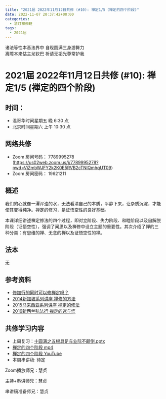 ```yaml
---
title: "2021届 2022年11月12日共修 (#10): 禅定1/5（禅定的四个阶段)"
date: 2022-11-07 20:37:42+00:00
categories:
  - 慧灯禅修班
tags:
  - 2021届
---
```

<!--StartFragment-->

诸法等性本基法界中 自现圆满三身游舞力\
离障本来怙主龙钦巴 祈请无垢光尊常护我

<!--EndFragment-->

# 2021届 2022年11月12日共修 (#10): 禅定1/5 (禅定的四个阶段)

<!--StartFragment-->

## 时间：

* 温哥华时间星期五 晚 6:30 点
* 北京时间星期六 上午 10:30 点

## 网络共修

* Zoom 房间号码： 7789995278 (<https://us02web.zoom.us/j/7789995278?pwd=VjZmbWJFY2k2K0E5RVB2cTNIQmhqUT09>)
* Zoom 房间密码： 19621211

<!--StartFragment-->

## 概述

<!--StartFragment-->

<!--StartFragment-->

我们的心就像一潭浑浊的水，无法看清自己的本质，平静下来，让杂质沉淀，才能使其变得纯净。禅定的修习，是证悟空性的良好基础。

<!--EndFragment-->

本课详细讲述禅定修法的四个过程，即对立阶段、失力阶段、和睦阶段以及自解脱阶段（证悟空性），强调了闻思以及禅修中设立主题的重要性。其次介绍了禅的三种分类：有思维的禅、无念的禅以及证悟空性的禅。

<!--EndFragment-->

## 法本

无

## 参考资料

* [修加行的同时可以修禅定吗？](https://fohuifayu.com/index.php/shipin-jingcui/wenda-zhailu/5719-V17026-V04)
* [2014新加坡系列讲座 禅修的方法](https://fohuifayu.com/index.php/huideng-jiangtang/huanqiu-xilie/xin-jia-po/588-l14060)
* [2015马来西亚系列讲座 禅定的修法](https://fohuifayu.com/index.php/huideng-jiangtang/huanqiu-xilie/malai-xiya/614-l15005)
* [2016新西兰弘法行 禅定的迷与悟](https://fohuifayu.com/index.php/huideng-jiangtang/huanqiu-xilie/xin-xilan/1320-l15014)

## **共修学习内容**

* 上周复习：[](https://www.huidengvan.com/f/up/%E5%8D%81%E5%9C%86%E6%BB%A1%E4%B9%8B%E5%BE%97%E4%BA%BA%E8%BA%AB%E4%B8%8E%E7%94%9F%E4%B8%AD%E5%9C%9F%E4%B8%B2%E8%AE%B2%E7%A8%BF.pdf)[十圆满之五根具足与业际不颠倒.pptx](https://www.huidengvan.com/f/up/%E5%8D%81%E5%9C%86%E6%BB%A1%E4%B9%8B%E4%BA%94%E6%A0%B9%E5%85%B7%E8%B6%B3%E4%B8%8E%E4%B8%9A%E9%99%85%E4%B8%8D%E9%A2%A0%E5%80%92.pptx)[](https://www.huidengvan.com/f/up/%E4%B8%8A%E5%91%A8%E5%A4%8D%E4%B9%A0-%E5%8D%81%E5%9C%86%E6%BB%A1%E4%B9%8B%E5%BE%97%E4%BA%BA%E8%BA%AB%E4%B8%8E%E7%94%9F%E4%B8%AD%E5%9C%9F.pdf)
* [禅定的四个阶段 mp4](https://fohuifayu.com/index.php/huideng-jiangtang/fofa-jianxiu/chan-ding/819-l12027)
* [禅定的四个阶段 YouTube](https://www.youtube.com/watch?v=yCkrXLusouE)
* 本周串讲稿: [](https://www.huidengvan.com/f/up/%E5%8D%81%E5%9C%86%E6%BB%A1%E4%B9%8B%E5%BE%97%E4%BA%BA%E8%BA%AB%E4%B8%8E%E7%94%9F%E4%B8%AD%E5%9C%9F%E4%B8%B2%E8%AE%B2%E7%A8%BF.pdf)[](https://www.huidengvan.com/f/up/%E5%8D%81%E5%9C%86%E6%BB%A1%E4%B9%8B%E4%BA%94%E6%A0%B9%E5%85%B7%E8%B6%B3%E4%B8%8E%E4%B8%9A%E9%99%85%E4%B8%8D%E9%A2%A0%E5%80%92.pptx)待定

Zoom播放师兄：慧贞

主持+串讲师兄：慧贞

串讲稿准备师兄：慧贞

<!--EndFragment-->